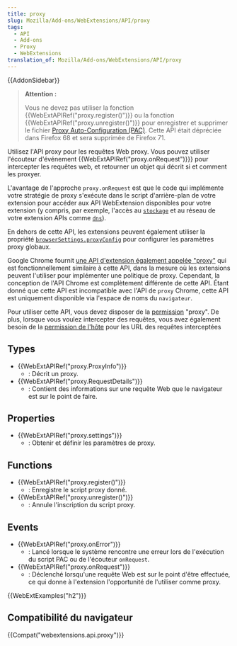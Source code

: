 ```yaml
---
title: proxy
slug: Mozilla/Add-ons/WebExtensions/API/proxy
tags:
  - API
  - Add-ons
  - Proxy
  - WebExtensions
translation_of: Mozilla/Add-ons/WebExtensions/API/proxy
---
```


{{AddonSidebar}}

> **Attention :**
>
> Vous ne devez pas utiliser la fonction {{WebExtAPIRef("proxy.register()")}} ou la fonction {{WebExtAPIRef("proxy.unregister()")}} pour enregistrer et supprimer le fichier [Proxy Auto-Configuration (PAC)](/fr/Add-ons/WebExtensions/API/proxy/register#PAC_file_specification). Cette API était dépréciée dans Firefox 68 et sera supprimée de Firefox 71.

Utilisez l'API proxy pour les requêtes Web proxy. Vous pouvez utiliser l'écouteur d'événement {{WebExtAPIRef("proxy.onRequest")}}} pour intercepter les requêtes web, et retourner un objet qui décrit si et comment les proxyer.

L'avantage de l'approche `proxy.onRequest` est que le code qui implémente votre stratégie de proxy s'exécute dans le script d'arrière-plan de votre extension pour accéder aux API WebExtension disponibles pour votre extension (y compris, par exemple, l'accès au [`stockage`](/fr/Add-ons/WebExtensions/API/storage) et au réseau de votre extension APIs comme [`dns`](/fr/Add-ons/WebExtensions/API/dns)).

En dehors de cette API, les extensions peuvent également utiliser la propriété  [`browserSettings.proxyConfig`](/fr/Add-ons/WebExtensions/API/browserSettings/proxyConfig) pour configurer les paramètres proxy globaux.

Google Chrome fournit [une API d'extension également appelée "proxy"](https://developer.chrome.com/extensions/proxy) qui est fonctionnellement similaire à cette API, dans la mesure où les extensions peuvent l'utiliser pour implémenter une politique de proxy. Cependant, la conception de l'API Chrome est complètement différente de cette API. Étant donné que cette API est incompatible avec l'API de `proxy` Chrome, cette API est uniquement disponible via l'espace de noms du `navigateur`.

Pour utiliser cette API, vous devez disposer de la [permission](/fr/Add-ons/WebExtensions/manifest.json/permissions) "proxy". De plus, lorsque vous voulez intercepter des requêtes, vous avez également besoin de la [permission de l'hôte](/fr/Add-ons/WebExtensions/manifest.json/permissions#Host_permissions) pour les URL des requêtes interceptées

## Types

- {{WebExtAPIRef("proxy.ProxyInfo")}}
  - : Décrit un proxy.
- {{WebExtAPIRef("proxy.RequestDetails")}}
  - : Contient des informations sur une requête Web que le navigateur est sur le point de faire.

## Properties

- {{WebExtAPIRef("proxy.settings")}}
  - : Obtenir et définir les paramètres de proxy.

## Functions

- {{WebExtAPIRef("proxy.register()")}}
  - : Enregistre le script proxy donné.
- {{WebExtAPIRef("proxy.unregister()")}}
  - : Annule l'inscription du script proxy.

## Events

- {{WebExtAPIRef("proxy.onError")}}
  - : Lancé lorsque le système rencontre une erreur lors de l'exécution du script PAC ou de l'écouteur `onRequest`.
- {{WebExtAPIRef("proxy.onRequest")}}
  - : Déclenché lorsqu'une requête Web est sur le point d'être effectuée, ce qui donne à l'extension l'opportunité de l'utiliser comme proxy.

{{WebExtExamples("h2")}}

## Compatibilité du navigateur

{{Compat("webextensions.api.proxy")}}
